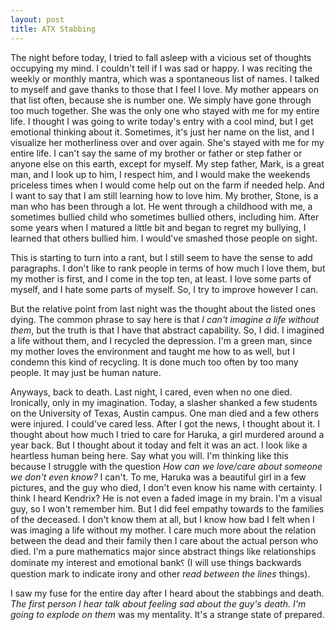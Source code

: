 ```yaml
---
layout: post
title: ATX Stabbing
---
```


The night before today, I tried to fall asleep with a vicious set of thoughts
occupying my mind. I couldn't tell if I was sad or happy. I was reciting the
weekly or monthly mantra, which was a spontaneous list of names. I talked to
myself and gave thanks to those that I feel I love. My mother appears on that
list often, because she is number one. We simply have gone through too much
together. She was the only one who stayed with me for my entire life. I thought
I was going to write today's entry with a cool mind, but I get emotional
thinking about it. Sometimes, it's just her name on the list, and I visualize
her motherliness over and over again. She's stayed with me for my entire life. I
can't say the same of my brother or father or step father or anyone else on this
earth, except for myself. My step father, Mark, is a great man, and I look up to
him, I respect him, and I would make the weekends priceless times when I would
come help out on the farm if needed help. And I want to say that I am still
learning how to love him. My brother, Stone, is a man who has been through a
lot. He went through a childhood with me, a sometimes bullied child who
sometimes bullied others, including him. After some years when I matured a
little bit and began to regret my bullying, I learned that others bullied him. I
would've smashed those people on sight.

This is starting to turn into a rant, but I still seem to have the sense to add
paragraphs. I don't like to rank people in terms of how much I love them, but my
mother is first, and I come in the top ten, at least. I love some parts of
myself, and I hate some parts of myself. So, I try to improve however I can.

But the relative point from last night was the thought about the listed ones
dying. The common phrase to say here is that _I can't imagine a life without
them_, but the truth is that I have that abstract capability. So, I did. I
imagined a life without them, and I recycled the depression. I'm a green man,
since my mother loves the environment and taught me how to as well, but I
condemn this kind of recycling. It is done much too often by too many people. It
may just be human nature.

Anyways, back to death. Last night, I cared, even when no one died. Ironically,
only in my imagination. Today, a slasher shanked a few students on the
University of Texas, Austin campus. One man died and a few others were injured.
I could've cared less. After I got the news, I thought about it. I thought about
how much I tried to care for Haruka, a girl murdered around a year back. But I
thought about it today and felt it was an act. I look like a heartless human
being here. Say what you will. I'm thinking like this because I struggle with
the question _How can we love/care about someone we don't even know?_ I can't.
To me, Haruka was a beautiful girl in a few pictures, and the guy who died, I
don't even know his name with certainty. I think I heard Kendrix? He is not even
a faded image in my brain. I'm a visual guy, so I won't remember him. But I did
feel empathy towards to the families of the deceased. I don't know them at all,
but I know how bad I felt when I was imaging a life without my mother. I care
much more about the relation between the dead and their family then I care about
the actual person who died. I'm a pure mathematics major since abstract things
like relationships dominate my interest and emotional bank⸮ (I will use things
backwards question mark to indicate irony and other _read between the lines_
things).

I saw my fuse for the entire day after I heard about the stabbings and death.
_The first person I hear talk about feeling sad about the guy's death. I'm going
to explode on them_ was my mentality. It's a strange state of prepared.
